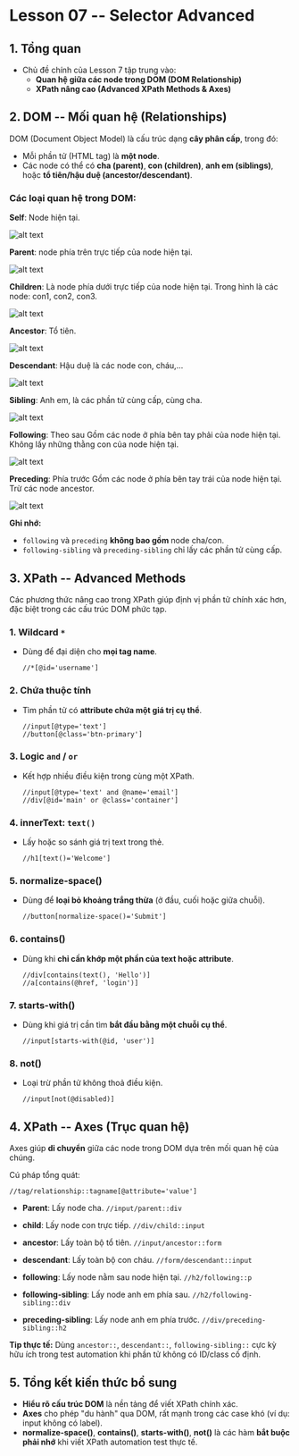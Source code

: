 # Lesson 07 -- Selector Advanced

## 1. Tổng quan

- Chủ đề chính của Lesson 7 tập trung vào:
  - **Quan hệ giữa các node trong DOM (DOM Relationship)**
  - **XPath nâng cao (Advanced XPath Methods & Axes)**

## 2. DOM -- Mối quan hệ (Relationships)

DOM (Document Object Model) là cấu trúc dạng **cây phân cấp**, trong
đó:

- Mỗi phần tử (HTML tag) là **một node**.
- Các node có thể có **cha
  (parent)**, **con (children)**, **anh em (siblings)**, hoặc **tổ
  tiên/hậu duệ (ancestor/descendant)**.

### Các loại quan hệ trong DOM:

**Self**: Node hiện tại.

![alt text](self.png)

**Parent**: node phía trên trực tiếp
của node hiện tại.

![alt text](parent.png)

**Children**: Là node phía dưới trực tiếp
của node hiện tại. Trong hình là các node: con1, con2, con3.

![alt text](child.png)

**Ancestor**: Tổ tiên.

![alt text](ancestor.png)

**Descendant**: Hậu duệ là các node con, cháu,...

![alt text](descendant.png)

**Sibling**: Anh em, là các phần tử cùng cấp, cùng cha.

![alt text](sibling.png)

**Following**: Theo sau Gồm các node ở phía bên tay phải của node hiện tại. Không lấy những thằng con của node hiện tại.

![alt text](Following.png)

**Preceding**: Phía trước Gồm các node ở phía bên tay trái của node hiện tại. Trừ các node ancestor.

![alt text](Preceding.png)

**Ghi nhớ:**

- `following` và `preceding` **không bao gồm** node cha/con.
- `following-sibling` và `preceding-sibling` chỉ lấy các phần tử cùng cấp.

## 3. XPath -- Advanced Methods

Các phương thức nâng cao trong XPath giúp định vị phần tử chính xác hơn,
đặc biệt trong các cấu trúc DOM phức tạp.

### 1. **Wildcard `*`**

- Dùng để đại diện cho **mọi tag name**.

  ```xpath
  //*[@id='username']
  ```

### 2. **Chứa thuộc tính**

- Tìm phần tử có **attribute chứa một giá trị cụ thể**.

  ```xpath
  //input[@type='text']
  //button[@class='btn-primary']
  ```

### 3. **Logic `and` / `or`**

- Kết hợp nhiều điều kiện trong cùng một XPath.

  ```xpath
  //input[@type='text' and @name='email']
  //div[@id='main' or @class='container']
  ```

### 4. **innerText: `text()`**

- Lấy hoặc so sánh giá trị text trong thẻ.

  ```xpath
  //h1[text()='Welcome']
  ```

### 5. **normalize-space()**

- Dùng để **loại bỏ khoảng trắng thừa** (ở đầu, cuối hoặc giữa chuỗi).

  ```xpath
  //button[normalize-space()='Submit']
  ```

### 6. **contains()**

- Dùng khi **chỉ cần khớp một phần của text hoặc attribute**.

  ```xpath
  //div[contains(text(), 'Hello')]
  //a[contains(@href, 'login')]
  ```

### 7. **starts-with()**

- Dùng khi giá trị cần tìm **bắt đầu bằng một chuỗi cụ thể**.

  ```xpath
  //input[starts-with(@id, 'user')]
  ```

### 8. **not()**

- Loại trừ phần tử không thoả điều kiện.

  ```xpath
  //input[not(@disabled)]
  ```

## 4. XPath -- Axes (Trục quan hệ)

Axes giúp **di chuyển** giữa các node trong DOM dựa trên mối quan hệ của
chúng.

Cú pháp tổng quát:

```xpath
//tag/relationship::tagname[@attribute='value']
```

- **Parent**: Lấy node cha. `//input/parent::div`

- **child**: Lấy node con trực tiếp. `//div/child::input`

- **ancestor**: Lấy toàn bộ tổ tiên. `//input/ancestor::form`

- **descendant**: Lấy toàn bộ con cháu. `//form/descendant::input`

- **following**: Lấy node nằm sau node hiện tại. `//h2/following::p`

- **following-sibling**: Lấy node anh em phía sau. `//h2/following-sibling::div`

- **preceding-sibling**: Lấy node anh em phía trước. `//div/preceding-sibling::h2`

**Tip thực tế:** Dùng `ancestor::`, `descendant::`, `following-sibling::` cực kỳ hữu ích trong test automation khi phần tử không có ID/class cố định.

## 5. Tổng kết kiến thức bổ sung

- **Hiểu rõ cấu trúc DOM** là nền tảng để viết XPath chính xác.
- **Axes** cho phép "du hành" qua DOM, rất mạnh trong các case khó (ví
  dụ: input không có label).
- **normalize-space()**, **contains()**, **starts-with()**, **not()**
  là các hàm **bắt buộc phải nhớ** khi viết XPath automation test thực
  tế.
